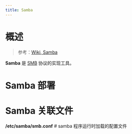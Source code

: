 ```yaml
---
title: Samba
---
```


# 概述

> 参考：[Wiki, Samba](https://en.wikipedia.org/wiki/Samba_(software))

**Samba** 是 [SMB](/docs/5.数据存储/存储/存储的基础设施架构/网络附加存储/Server%20Message%20Block/Server%20Message%20Block.md) 协议的实现工具。

# Samba 部署

# Samba 关联文件

**/etc/samba/smb.conf** # samba 程序运行时加载的配置文件
